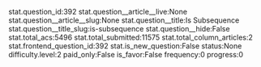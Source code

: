 stat.question_id:392
stat.question__article__live:None
stat.question__article__slug:None
stat.question__title:Is Subsequence
stat.question__title_slug:is-subsequence
stat.question__hide:False
stat.total_acs:5496
stat.total_submitted:11575
stat.total_column_articles:2
stat.frontend_question_id:392
stat.is_new_question:False
status:None
difficulty.level:2
paid_only:False
is_favor:False
frequency:0
progress:0
